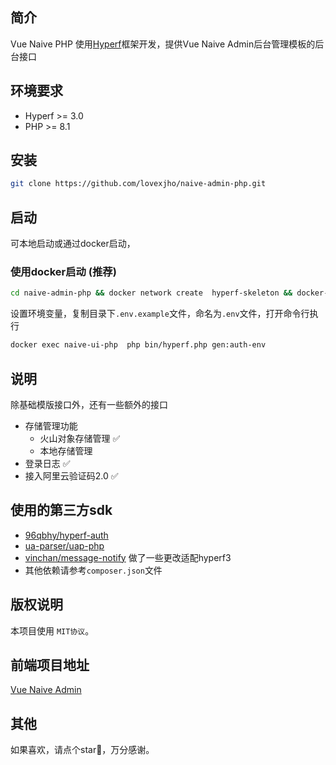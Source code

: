 ## 简介

Vue Naive PHP 使用[Hyperf](https://hyperf.wiki/3.1/#/zh-cn/)框架开发，提供Vue Naive Admin后台管理模板的后台接口

## 环境要求

- Hyperf >= 3.0
- PHP >= 8.1

## 安装

```bash
git clone https://github.com/lovexjho/naive-admin-php.git
```

## 启动

可本地启动或通过docker启动，

### 使用docker启动 (推荐)

```bash
cd naive-admin-php && docker network create  hyperf-skeleton && docker-compose up
```

设置环境变量，复制目录下`.env.example`文件，命名为`.env`文件，打开命令行执行

```bash
docker exec naive-ui-php  php bin/hyperf.php gen:auth-env
```

## 说明

除基础模版接口外，还有一些额外的接口

- 存储管理功能
    - 火山对象存储管理 ✅
    - 本地存储管理
- 登录日志 ✅
- 接入阿里云验证码2.0 ✅

## 使用的第三方sdk

- [96qbhy/hyperf-auth](https://github.com/qbhy/hyperf-auth)
- [ua-parser/uap-php](https://github.com/ua-parser/uap-php)
- [vinchan/message-notify](https://github.com/VinchanGit/message-notify) 做了一些更改适配hyperf3
- 其他依赖请参考`composer.json`文件

## 版权说明

本项目使用 `MIT协议`。

## 前端项目地址

[Vue Naive Admin](https://github.com/zclzone/vue-naive-admin.git)

## 其他

如果喜欢，请点个star🌟，万分感谢。
